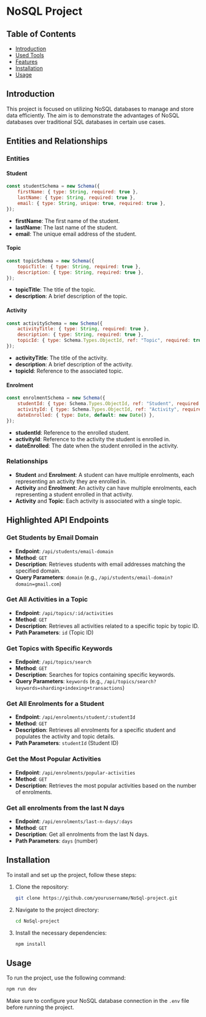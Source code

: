 # NoSQL Project

## Table of Contents
- [Introduction](#introduction)
- [Used Tools](#used-tools)
- [Features](#features)
- [Installation](#installation)
- [Usage](#usage)


## Introduction
This project is focused on utilizing NoSQL databases to manage and store data efficiently. The aim is to demonstrate the advantages of NoSQL databases over traditional SQL databases in certain use cases.



## Entities and Relationships

### Entities

#### Student
```javascript
const studentSchema = new Schema({
    firstName: { type: String, required: true },
    lastName: { type: String, required: true },
    email: { type: String, unique: true, required: true },   
});
```
- **firstName**: The first name of the student.
- **lastName**: The last name of the student.
- **email**: The unique email address of the student.

#### Topic
```javascript
const topicSchema = new Schema({
    topicTitle: { type: String, required: true },
    description: { type: String, required: true },
});
```
- **topicTitle**: The title of the topic.
- **description**: A brief description of the topic.

#### Activity
```javascript
const activitySchema = new Schema({
    activityTitle: { type: String, required: true },
    description: { type: String, required: true },
    topicId: { type: Schema.Types.ObjectId, ref: "Topic", required: true },
});
```
- **activityTitle**: The title of the activity.
- **description**: A brief description of the activity.
- **topicId**: Reference to the associated topic.

#### Enrolment
```javascript
const enrolmentSchema = new Schema({
    studentId: { type: Schema.Types.ObjectId, ref: "Student", required: true },
    activityId: { type: Schema.Types.ObjectId, ref: "Activity", required: true },
    dateEnrolled: { type: Date, default: new Date() },
});
```
- **studentId**: Reference to the enrolled student.
- **activityId**: Reference to the activity the student is enrolled in.
- **dateEnrolled**: The date when the student enrolled in the activity.

### Relationships

- **Student** and **Enrolment**: A student can have multiple enrolments, each representing an activity they are enrolled in.
- **Activity** and **Enrolment**: An activity can have multiple enrolments, each representing a student enrolled in that activity.
- **Activity** and **Topic**: Each activity is associated with a single topic.

## Highlighted API Endpoints

### Get Students by Email Domain
- **Endpoint**: `/api/students/email-domain`
- **Method**: `GET`
- **Description**: Retrieves students with email addresses matching the specified domain.
- **Query Parameters**: `domain` (e.g., `/api/students/email-domain?domain=gmail.com`)

### Get All Activities in a Topic
- **Endpoint**: `/api/topics/:id/activities`
- **Method**: `GET`
- **Description**: Retrieves all activities related to a specific topic by topic ID.
- **Path Parameters**: `id` (Topic ID)

### Get Topics with Specific Keywords
- **Endpoint**: `/api/topics/search`
- **Method**: `GET`
- **Description**: Searches for topics containing specific keywords.
- **Query Parameters**: `keywords` (e.g., `/api/topics/search?keywords=sharding+indexing+transactions`)

### Get All Enrolments for a Student
- **Endpoint**: `/api/enrolments/student/:studentId`
- **Method**: `GET`
- **Description**: Retrieves all enrolments for a specific student and populates the activity and topic details.
- **Path Parameters**: `studentId` (Student ID)

### Get the Most Popular Activities
- **Endpoint**: `/api/enrolments/popular-activities`
- **Method**: `GET`
- **Description**: Retrieves the most popular activities based on the number of enrolments.

### Get all enrolments from the last N days
- **Endpoint**: `/api/enrolments/last-n-days/:days`
- **Method**: `GET`
- **Description**: Get all enrolments from the last N days.
- **Path Parameters**: `days` (number)

## Installation
To install and set up the project, follow these steps:

1. Clone the repository:
    ```sh
    git clone https://github.com/yourusername/NoSql-project.git
    ```
2. Navigate to the project directory:
    ```sh
    cd NoSql-project
    ```
3. Install the necessary dependencies:
    ```sh
    npm install
    ```

## Usage
To run the project, use the following command:
```sh
npm run dev
```
Make sure to configure your NoSQL database connection in the `.env` file before running the project.



